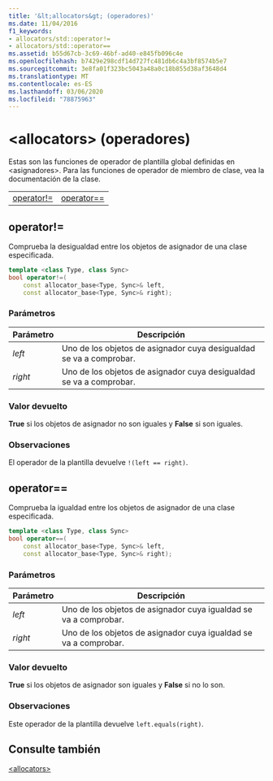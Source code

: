 ```yaml
---
title: '&lt;allocators&gt; (operadores)'
ms.date: 11/04/2016
f1_keywords:
- allocators/std::operator!=
- allocators/std::operator==
ms.assetid: b55d67cb-3c69-46bf-ad40-e845fb096c4e
ms.openlocfilehash: b7429e298cdf14d727fc481db6c4a3bf8574b5e7
ms.sourcegitcommit: 3e8fa01f323bc5043a48a0c18b855d38af3648d4
ms.translationtype: MT
ms.contentlocale: es-ES
ms.lasthandoff: 03/06/2020
ms.locfileid: "78875963"
---
```

# <a name="ltallocatorsgt-operators"></a>&lt;allocators&gt; (operadores)

Estas son las funciones de operador de plantilla global definidas en &lt;asignadores&gt;. Para las funciones de operador de miembro de clase, vea la documentación de la clase.

|||
|-|-|
|[operator!=](#op_neq)|[operator==](#op_eq_eq)|

## <a name="op_neq"></a> operator!=

Comprueba la desigualdad entre los objetos de asignador de una clase especificada.

```cpp
template <class Type, class Sync>
bool operator!=(
    const allocator_base<Type, Sync>& left,
    const allocator_base<Type, Sync>& right);
```

### <a name="parameters"></a>Parámetros

|Parámetro|Descripción|
|---------------|-----------------|
|*left*|Uno de los objetos de asignador cuya desigualdad se va a comprobar.|
|*right*|Uno de los objetos de asignador cuya desigualdad se va a comprobar.|

### <a name="return-value"></a>Valor devuelto

**True** si los objetos de asignador no son iguales y **False** si son iguales.

### <a name="remarks"></a>Observaciones

El operador de la plantilla devuelve `!(left == right)`.

## <a name="op_eq_eq"></a>  operator==

Comprueba la igualdad entre los objetos de asignador de una clase especificada.

```cpp
template <class Type, class Sync>
bool operator==(
    const allocator_base<Type, Sync>& left,
    const allocator_base<Type, Sync>& right);
```

### <a name="parameters"></a>Parámetros

|Parámetro|Descripción|
|---------------|-----------------|
|*left*|Uno de los objetos de asignador cuya igualdad se va a comprobar.|
|*right*|Uno de los objetos de asignador cuya igualdad se va a comprobar.|

### <a name="return-value"></a>Valor devuelto

**True** si los objetos de asignador son iguales y **False** si no lo son.

### <a name="remarks"></a>Observaciones

Este operador de la plantilla devuelve `left.equals(right)`.

## <a name="see-also"></a>Consulte también

[\<allocators>](../standard-library/allocators-header.md)
